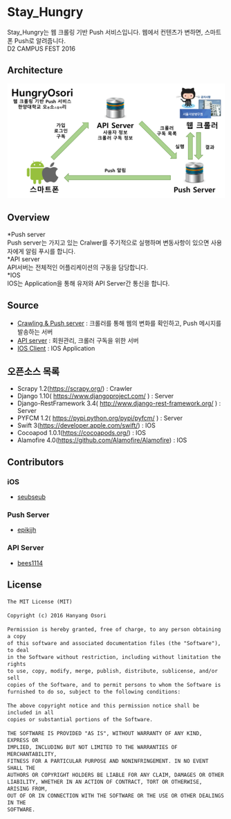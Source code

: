 # Stay_Hungry
Stay_Hungry는 웹 크롤링 기반 Push 서비스입니다. 웹에서 컨텐츠가 변하면, 스마트폰 Push로 알려줍니다.<br>
D2 CAMPUS FEST 2016<br>

## Architecture
![img_architecture](./Stay_Hungry_Architecture.png)

## Overview
*Push server<br>
Push server는 가지고 있는 Cralwer를 주기적으로 실행하며 변동사항이 있으면 사용자에게 알림 푸시를 합니다.<br>
*API server<br>
API서버는 전체적인 어플리케이션의 구동을 담당합니다.<br>
*IOS<br>
IOS는 Application을 통해 유저와 API Server간 통신을 합니다.<br>

## Source
* [Crawling & Push server](https://github.com/epikjjh/Stay_Hungry_Push-server) : 크롤러를 통해 웹의 변화를 확인하고, Push 메시지를 발송하는 서버
* [API server](https://github.com/epikjjh/Stay_Hungry_Server) : 회원관리, 크롤러 구독을 위한 서버
* [IOS Client](https://github.com/epikjjh/Stay_Hungry_IOS) : IOS Application

## 오픈소스 목록
* Scrapy 1.2(https://scrapy.org/) : Crawler
* Django 1.10( https://www.djangoproject.com/ ) : Server
* Django-RestFramework 3.4( http://www.django-rest-framework.org/ ) : Server
* PYFCM 1.2( https://pypi.python.org/pypi/pyfcm/ ) : Server
* Swift 3(https://developer.apple.com/swift/) : IOS
* Cocoapod 1.0.1(https://cocoapods.org/) : IOS
* Alamofire 4.0(https://github.com/Alamofire/Alamofire) : IOS

## Contributors
### iOS
* [seubseub](https://github.com/seubseub)

### Push Server
* [epikjjh](https://github.com/epikjjh)

### API Server
* [bees1114](https://github.com/bees1114)

## License
```
The MIT License (MIT)

Copyright (c) 2016 Hanyang Osori

Permission is hereby granted, free of charge, to any person obtaining a copy
of this software and associated documentation files (the "Software"), to deal
in the Software without restriction, including without limitation the rights
to use, copy, modify, merge, publish, distribute, sublicense, and/or sell
copies of the Software, and to permit persons to whom the Software is
furnished to do so, subject to the following conditions:

The above copyright notice and this permission notice shall be included in all
copies or substantial portions of the Software.

THE SOFTWARE IS PROVIDED "AS IS", WITHOUT WARRANTY OF ANY KIND, EXPRESS OR
IMPLIED, INCLUDING BUT NOT LIMITED TO THE WARRANTIES OF MERCHANTABILITY,
FITNESS FOR A PARTICULAR PURPOSE AND NONINFRINGEMENT. IN NO EVENT SHALL THE
AUTHORS OR COPYRIGHT HOLDERS BE LIABLE FOR ANY CLAIM, DAMAGES OR OTHER
LIABILITY, WHETHER IN AN ACTION OF CONTRACT, TORT OR OTHERWISE, ARISING FROM,
OUT OF OR IN CONNECTION WITH THE SOFTWARE OR THE USE OR OTHER DEALINGS IN THE
SOFTWARE.
```
